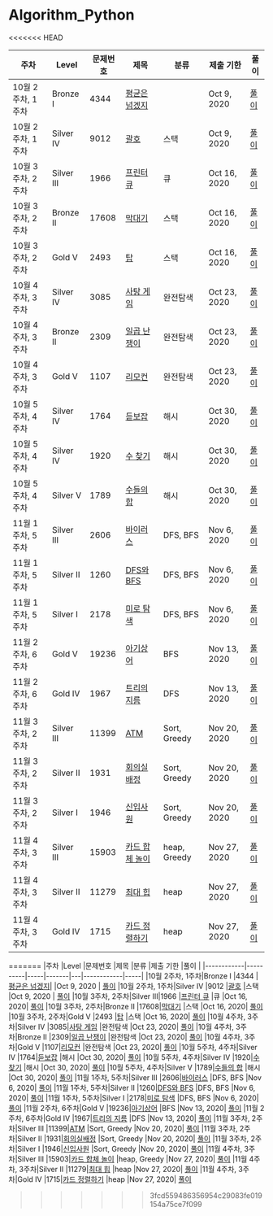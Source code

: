 # Algorithm_Python
<<<<<<< HEAD

| 주차              | Level      | 문제번호 | 제목                                                    | 분류         | 제출 기한    | 풀이                                                                                                                                |
| ----------------- | ---------- | -------- | ------------------------------------------------------- | ------------ | ------------ | ----------------------------------------------------------------------------------------------------------------------------------- |
| 10월 2주차, 1주차 | Bronze I   | 4344     | [평균은 넘겠지](https://www.acmicpc.net/problem/4344)   |              | Oct 9, 2020  | [풀이](https://github.com/juno7803/Algorithm_Python/blob/main/4344%ED%8F%89%EA%B7%A0%EC%9D%80%EB%84%98%EA%B2%A0%EC%A7%80/4344.py)   |
| 10월 2주차, 1주차 | Silver IV  | 9012     | [괄호](https://www.acmicpc.net/problem/9012)            | 스택         | Oct 9, 2020  | [풀이](https://github.com/juno7803/Algorithm_Python/blob/main/9012%EA%B4%84%ED%98%B8/9012.py)                                       |
| 10월 3주차, 2주차 | Silver III | 1966     | [프린터 큐](https://www.acmicpc.net/problem/1966)       | 큐           | Oct 16, 2020 | [풀이](https://github.com/juno7803/Algorithm_Python/blob/main/1966%ED%94%84%EB%A6%B0%ED%84%B0%ED%81%90/1966.py)                     |
| 10월 3주차, 2주차 | Bronze II  | 17608    | [막대기](https://www.acmicpc.net/problem/17608)         | 스택         | Oct 16, 2020 | [풀이](https://github.com/juno7803/Algorithm_Python/blob/main/17608%EB%A7%89%EB%8C%80%EA%B8%B0/17608.py)                            |
| 10월 3주차, 2주차 | Gold V     | 2493     | [탑](https://www.acmicpc.net/problem/2493)              | 스택         | Oct 16, 2020 | [풀이](https://github.com/juno7803/Algorithm_Python/blob/main/2493%ED%83%91/2493.py)                                                |
| 10월 4주차, 3주차 | Silver IV  | 3085     | [사탕 게임](https://www.acmicpc.net/problem/3085)       | 완전탐색     | Oct 23, 2020 | [풀이](https://github.com/juno7803/Algorithm_Python/blob/main/3085%EC%82%AC%ED%83%95%EA%B2%8C%EC%9E%84/3085.py)                     |
| 10월 4주차, 3주차 | Bronze II  | 2309     | [일곱 난쟁이](https://www.acmicpc.net/problem/2309)     | 완전탐색     | Oct 23, 2020 | [풀이](https://github.com/juno7803/Algorithm_Python/blob/main/2309%EC%9D%BC%EA%B3%B1%EB%82%9C%EC%9F%81%EC%9D%B4/2309.py)            |
| 10월 4주차, 3주차 | Gold V     | 1107     | [리모컨](https://www.acmicpc.net/problem/1107)          | 완전탐색     | Oct 23, 2020 | [풀이]()                                                                                                                            |
| 10월 5주차, 4주차 | Silver IV  | 1764     | [듣보잡](https://www.acmicpc.net/problem/1764)          | 해시         | Oct 30, 2020 | [풀이]()                                                                                                                            |
| 10월 5주차, 4주차 | Silver IV  | 1920     | [수 찾기](https://www.acmicpc.net/problem/1920)         | 해시         | Oct 30, 2020 | [풀이]()                                                                                                                            |
| 10월 5주차, 4주차 | Silver V   | 1789     | [수들의 합](https://www.acmicpc.net/problem/1789)       | 해시         | Oct 30, 2020 | [풀이]()                                                                                                                            |
| 11월 1주차, 5주차 | Silver III | 2606     | [바이러스](https://www.acmicpc.net/problem/2606)        | DFS, BFS     | Nov 6, 2020  | [풀이]()                                                                                                                            |
| 11월 1주차, 5주차 | Silver II  | 1260     | [DFS와 BFS](https://www.acmicpc.net/problem/1260)       | DFS, BFS     | Nov 6, 2020  | [풀이]()                                                                                                                            |
| 11월 1주차, 5주차 | Silver I   | 2178     | [미로 탐색](https://www.acmicpc.net/problem/2178)       | DFS, BFS     | Nov 6, 2020  | [풀이]()                                                                                                                            |
| 11월 2주차, 6주차 | Gold V     | 19236    | [아기상어](https://www.acmicpc.net/problem/19236)       | BFS          | Nov 13, 2020 | [풀이]()                                                                                                                            |
| 11월 2주차, 6주차 | Gold IV    | 1967     | [트리의 지름](https://www.acmicpc.net/problem/1967)     | DFS          | Nov 13, 2020 | [풀이]()                                                                                                                            |
| 11월 3주차, 2주차 | Silver III | 11399    | [ATM](https://www.acmicpc.net/problem/11399)            | Sort, Greedy | Nov 20, 2020 | [풀이]()                                                                                                                            |
| 11월 3주차, 2주차 | Silver II  | 1931     | [회의실배정](https://www.acmicpc.net/problem/1931)      | Sort, Greedy | Nov 20, 2020 | [풀이]()                                                                                                                            |
| 11월 3주차, 2주차 | Silver I   | 1946     | [신입사원](https://www.acmicpc.net/problem/1946)        | Sort, Greedy | Nov 20, 2020 | [풀이]()                                                                                                                            |
| 11월 4주차, 3주차 | Silver III | 15903    | [카드 합체 놀이](https://www.acmicpc.net/problem/15903) | heap, Greedy | Nov 27, 2020 | [풀이](https://github.com/juno7803/Algorithm_Python/blob/main/15903%EC%B9%B4%EB%93%9C%ED%95%A9%EC%B2%B4%EB%86%80%EC%9D%B4/15903.py) |
| 11월 4주차, 3주차 | Silver II  | 11279    | [최대 힙](https://www.acmicpc.net/problem/11279)        | heap         | Nov 27, 2020 | [풀이](https://github.com/juno7803/Algorithm_Python/blob/main/11279%EC%B5%9C%EB%8C%80%ED%9E%99/11279.py)                            |
| 11월 4주차, 3주차 | Gold IV    | 1715     | [카드 정렬하기](https://www.acmicpc.net/problem/1715)   | heap         | Nov 27, 2020 | [풀이](https://github.com/juno7803/Algorithm_Python/blob/main/1715%EC%B9%B4%EB%93%9C%EC%A0%95%EB%A0%AC%ED%95%98%EA%B8%B0/1715.py)   |
=======
|주차          |Level     |문제번호 |제목     |분류 |제출 기한       |풀이     |
|------------|----------|-----|-------|---|------------|-----|
|10월 2주차, 1주차|Bronze I  |4344 |[평균은 넘겠지](https://www.acmicpc.net/problem/4344)|   |Oct 9, 2020 | [풀이](https://github.com/juno7803/Algorithm_Python/blob/main/4344%ED%8F%89%EA%B7%A0%EC%9D%80%EB%84%98%EA%B2%A0%EC%A7%80/4344.py)
|10월 2주차, 1주차|Silver IV |9012 |[괄호](https://www.acmicpc.net/problem/9012)    |스택 |Oct 9, 2020 | [풀이](https://github.com/juno7803/Algorithm_Python/blob/main/9012%EA%B4%84%ED%98%B8/9012.py)
|10월 3주차, 2주차|Silver III|1966 |[프린터 큐](https://www.acmicpc.net/problem/1966)  |큐  |Oct 16, 2020| [풀이](https://github.com/juno7803/Algorithm_Python/blob/main/1966%ED%94%84%EB%A6%B0%ED%84%B0%ED%81%90/1966.py)
|10월 3주차, 2주차|Bronze II |17608|[막대기](https://www.acmicpc.net/problem/17608)    |스택 |Oct 16, 2020| [풀이](https://github.com/juno7803/Algorithm_Python/blob/main/17608%EB%A7%89%EB%8C%80%EA%B8%B0/17608.py)
|10월 3주차, 2주차|Gold V  |2493 |[탑](https://www.acmicpc.net/problem/2493)      |스택 |Oct 16, 2020| [풀이](https://github.com/juno7803/Algorithm_Python/blob/main/2493%ED%83%91/2493.py)
|10월 4주차, 3주차|Silver IV |3085|[사탕 게임](https://www.acmicpc.net/problem/3085)      |완전탐색 |Oct 23, 2020| [풀이](https://github.com/juno7803/Algorithm_Python/blob/main/3085%EC%82%AC%ED%83%95%EA%B2%8C%EC%9E%84/3085.py)
|10월 4주차, 3주차|Bronze II  |2309|[일곱 난쟁이](https://www.acmicpc.net/problem/2309)      |완전탐색 |Oct 23, 2020| [풀이](https://github.com/juno7803/Algorithm_Python/blob/main/2309%EC%9D%BC%EA%B3%B1%EB%82%9C%EC%9F%81%EC%9D%B4/2309.py)
|10월 4주차, 3주차|Gold V |1107|[리모컨](https://www.acmicpc.net/problem/1107)      |완전탐색 |Oct 23, 2020| [풀이]()
|10월 5주차, 4주차|Silver IV |1764|[듣보잡](https://www.acmicpc.net/problem/1764)    |해시 |Oct 30, 2020| [풀이]()
|10월 5주차, 4주차|Silver IV |1920|[수 찾기](https://www.acmicpc.net/problem/1920)   |해시 |Oct 30, 2020| [풀이]()
|10월 5주차, 4주차|Silver V |1789|[수들의 합](https://www.acmicpc.net/problem/1789)   |해시 |Oct 30, 2020| [풀이]()
|11월 1주차, 5주차|Silver III |2606|[바이러스](https://www.acmicpc.net/problem/2606)  |DFS, BFS |Nov 6, 2020| [풀이]()
|11월 1주차, 5주차|Silver II |1260|[DFS와 BFS](https://www.acmicpc.net/problem/1260)  |DFS, BFS |Nov 6, 2020| [풀이]()
|11월 1주차, 5주차|Silver I |2178|[미로 탐색](https://www.acmicpc.net/problem/2178)  |DFS, BFS |Nov 6, 2020| [풀이]()
|11월 2주차, 6주차|Gold V |19236|[아기상어](https://www.acmicpc.net/problem/19236)  |BFS |Nov 13, 2020| [풀이]()
|11월 2주차, 6주차|Gold IV |1967|[트리의 지름](https://www.acmicpc.net/problem/1967)  |DFS |Nov 13, 2020| [풀이]()
|11월 3주차, 2주차|Silver III |11399|[ATM](https://www.acmicpc.net/problem/11399) |Sort, Greedy |Nov 20, 2020| [풀이]()
|11월 3주차, 2주차|Silver II |1931|[회의실배정](https://www.acmicpc.net/problem/1931) |Sort, Greedy |Nov 20, 2020| [풀이]()
|11월 3주차, 2주차|Silver I |1946|[신입사원](https://www.acmicpc.net/problem/1946) |Sort, Greedy |Nov 20, 2020| [풀이]()
|11월 4주차, 3주차|Silver III |15903|[카드 합체 놀이](https://www.acmicpc.net/problem/15903) |heap, Greedy |Nov 27, 2020| [풀이](https://github.com/juno7803/Algorithm_Python/blob/main/15903%EC%B9%B4%EB%93%9C%ED%95%A9%EC%B2%B4%EB%86%80%EC%9D%B4/15903.py)
|11월 4주차, 3주차|Silver II |11279|[최대 힙](https://www.acmicpc.net/problem/11279) |heap |Nov 27, 2020| [풀이](https://github.com/juno7803/Algorithm_Python/blob/main/11279%EC%B5%9C%EB%8C%80%ED%9E%99/11279.py)
|11월 4주차, 3주차|Gold IV |1715|[카드 정렬하기](https://www.acmicpc.net/problem/1715) |heap |Nov 27, 2020| [풀이](https://github.com/juno7803/Algorithm_Python/blob/main/1715%EC%B9%B4%EB%93%9C%EC%A0%95%EB%A0%AC%ED%95%98%EA%B8%B0/1715.py)
>>>>>>> 3fcd559486356954c29083fe019154a75ce7f099
